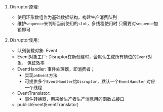 1. Disruptor原理:
    - 使用环形数组作为基础数据结构，构建生产消费队列
    - 维护`sequence`来判断当前使用的`slot`，多线程使用时
    只需要对`sequence`加锁即可
    
2. Disruptor使用:
    - 队列装载对象: Event
    - Event对象工厂: Disruptor在新创建时，会默认生成所有槽位的`Event`对象，
    保证效率
    - EventHandler: 事件处理器，即消费者；
        - 实现`onEvent`方法
        - 可提供多个`EventHandler`给`Disruptor`，默认一个`EventHandler`
        对应一个线程
    - EventTranslator:
        - 事件转换器，用来给生产者生产消息用的函数式接口
    - publishEvent(EventTranslator)
    